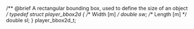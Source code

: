 /** @brief A rectangular bounding box, used to define the size of an object */
typedef struct player_bbox2d
{
  /** Width [m] */
  double sw;
  /** Length [m] */
  double sl;
} player_bbox2d_t;
